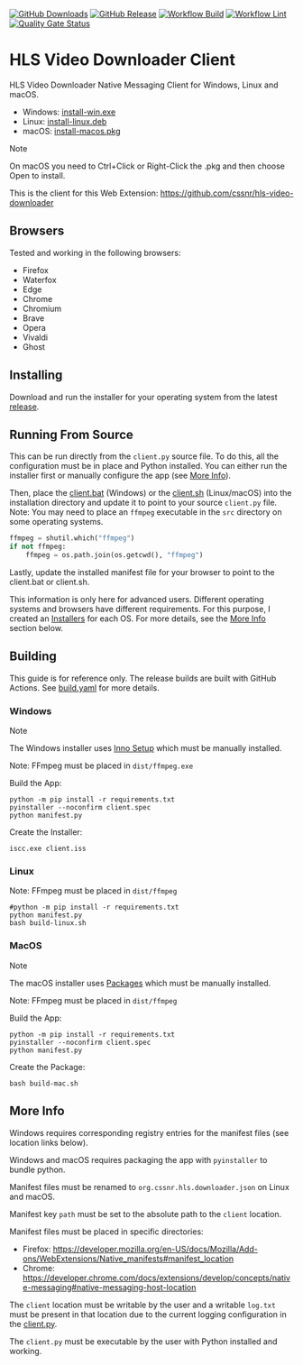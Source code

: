 [![GitHub Downloads](https://img.shields.io/github/downloads/cssnr/hls-downloader-client/total?logo=github)](https://github.com/cssnr/hls-downloader-client/releases/latest)
[![GitHub Release](https://img.shields.io/github/v/release/cssnr/hls-downloader-client?logo=github)](https://github.com/cssnr/hls-downloader-client/releases/latest)
[![Workflow Build](https://img.shields.io/github/actions/workflow/status/cssnr/hls-downloader-client/build.yaml?logo=github&label=build)](https://github.com/cssnr/hls-downloader-client/actions/workflows/build.yaml)
[![Workflow Lint](https://img.shields.io/github/actions/workflow/status/cssnr/hls-downloader-client/lint.yaml?logo=github&label=lint)](https://github.com/cssnr/hls-downloader-client/actions/workflows/lint.yaml)
[![Quality Gate Status](https://sonarcloud.io/api/project_badges/measure?project=cssnr_hls-downloader-client&metric=alert_status)](https://sonarcloud.io/summary/new_code?id=cssnr_hls-downloader-client)

# HLS Video Downloader Client

HLS Video Downloader Native Messaging Client for Windows, Linux and macOS.

- Windows: [install-win.exe](https://github.com/cssnr/hls-downloader-client/releases/latest/download/install-win.exe)
- Linux: [install-linux.deb](https://github.com/cssnr/hls-downloader-client/releases/latest/download/install-linux.deb)
- macOS: [install-macos.pkg](https://github.com/cssnr/hls-downloader-client/releases/latest/download/install-macos.pkg)

> [!NOTE]  
> On macOS you need to Ctrl+Click or Right-Click the .pkg and then choose Open to install.

This is the client for this Web Extension: https://github.com/cssnr/hls-video-downloader

## Browsers

Tested and working in the following browsers:

- Firefox
- Waterfox
- Edge
- Chrome
- Chromium
- Brave
- Opera
- Vivaldi
- Ghost

## Installing

Download and run the installer for your operating system from the latest
[release](https://github.com/cssnr/hls-downloader-client/releases/latest).

## Running From Source

This can be run directly from the `client.py` source file. To do this, all the configuration must be in place and
Python installed. You can either run the installer first or manually configure the app (see [More Info](#More-Info)).

Then, place the [client.bat](assets/client.bat) (Windows) or the [client.sh](assets/client.sh)
(Linux/macOS) into the installation directory and update it to point to your source `client.py` file.
Note: You may need to place an `ffmpeg` executable in the `src` directory on some operating systems.

```python
ffmpeg = shutil.which("ffmpeg")
if not ffmpeg:
    ffmpeg = os.path.join(os.getcwd(), "ffmpeg")
```

Lastly, update the installed manifest file for your browser to point to the client.bat or client.sh.

This information is only here for advanced users.
Different operating systems and browsers have different requirements.
For this purpose, I created an [Installers](#Installing) for each OS.
For more details, see the [More Info](#More-Info) section below.

## Building

This guide is for reference only. The release builds are built with GitHub Actions.
See [build.yaml](.github/workflows/build.yaml) for more details.

### Windows

> [!NOTE]  
> The Windows installer uses [Inno Setup](https://jrsoftware.org/isinfo.php)
> which must be manually installed.

Note: FFmpeg must be placed in `dist/ffmpeg.exe`

Build the App:

```shell
python -m pip install -r requirements.txt
pyinstaller --noconfirm client.spec
python manifest.py
```

Create the Installer:

```shell
iscc.exe client.iss
```

### Linux

Note: FFmpeg must be placed in `dist/ffmpeg`

```shell
#python -m pip install -r requirements.txt
python manifest.py
bash build-linux.sh
```

### MacOS

> [!NOTE]  
> The macOS installer uses [Packages](http://s.sudre.free.fr/Software/Packages/about.html)
> which must be manually installed.

Note: FFmpeg must be placed in `dist/ffmpeg`

Build the App:

```shell
python -m pip install -r requirements.txt
pyinstaller --noconfirm client.spec
python manifest.py
```

Create the Package:

```shell
bash build-mac.sh
```

## More Info

Windows requires corresponding registry entries for the manifest files (see location links below).

Windows and macOS requires packaging the app with `pyinstaller` to bundle python.

Manifest files must be renamed to `org.cssnr.hls.downloader.json` on Linux and macOS.

Manifest key `path` must be set to the absolute path to the `client` location.

Manifest files must be placed in specific directories:

- Firefox: https://developer.mozilla.org/en-US/docs/Mozilla/Add-ons/WebExtensions/Native_manifests#manifest_location
- Chrome: https://developer.chrome.com/docs/extensions/develop/concepts/native-messaging#native-messaging-host-location

The `client` location must be writable by the user and a writable `log.txt`
must be present in that location due to the current logging configuration in the [client.py](src/client.py).

The `client.py` must be executable by the user with Python installed and working.
